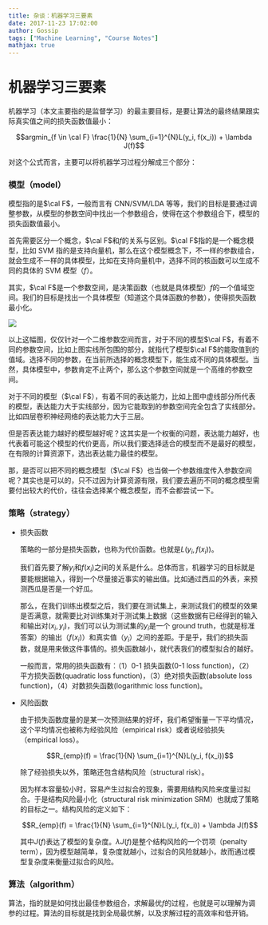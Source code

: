 ```yaml
---
title: 杂谈：机器学习三要素
date: 2017-11-23 17:02:00
author: Gossip
tags: ["Machine Learning", "Course Notes"]
mathjax: true
---
```


# 机器学习三要素

机器学习（本文主要指的是监督学习）的最主要目标，是要让算法的最终结果跟实际真实值之间的损失函数值最小：

$$argmin_{f \in \cal F} \frac{1}{N} \sum_{i=1}^{N}L(y_i, f(x_i)) + \lambda J(f)$$

对这个公式而言，主要可以将机器学习过程分解成三个部分：

### 模型（model）

模型指的是$\cal F$，一般而言有 CNN/SVM/LDA 等等，我们的目标是要通过调整参数，从模型的参数空间中找出一个参数组合，使得在这个参数组合下，模型的损失函数值最小。

首先需要区分一个概念，$\cal F$和$f$的关系与区别。$\cal F$指的是一个概念模型，比如 SVM 指的是支持向量机，那么在这个模型概念下，不一样的参数组合，就会生成不一样的具体模型，比如在支持向量机中，选择不同的核函数可以生成不同的具体的 SVM 模型（$f$）。

其实，$\cal F$是一个参数空间，是决策函数（也就是具体模型）$f$的一个值域空间。我们的目标是找出一个具体模型（知道这个具体函数的参数），使得损失函数最小化。

![](http://jackie-image.oss-cn-hangzhou.aliyuncs.com/17-11-23/40443514.jpg)

以上这幅图，仅仅针对一个二维参数空间而言，对于不同的模型$\cal F$，有着不同的参数空间，比如上图实线所包围的部分，就指代了模型$\cal F$的能取值到的值域。选择不同的参数，在当前所选择的概念模型下，能生成不同的具体模型。当然，具体模型中，参数肯定不止两个，那么这个参数空间就是一个高维的参数空间。

对于不同的模型（$\cal F$），有着不同的表达能力，比如上图中虚线部分所代表的模型，表达能力大于实线部分，因为它能取到的参数空间完全包含了实线部分。比如四层卷积神经网络的表达能力大于三层。

但是否表达能力越好的模型越好呢？这其实是一个权衡的问题，表达能力越好，也代表着可能这个模型的代价更高，所以我们要选择适合的模型而不是最好的模型，在有限的计算资源下，选出表达能力最佳的模型。

那，是否可以把不同的概念模型（$\cal F$）也当做一个参数维度传入参数空间呢？其实也是可以的，只不过因为计算资源有限，我们要去遍历不同的概念模型需要付出较大的代价，往往会选择某个概念模型，而不会都尝试一下。

### 策略（strategy）

- 损失函数

  策略的一部分是损失函数，也称为代价函数。也就是$L(y_i, f(x_i))$。

  我们首先要了解$y_i$和$f(x_i)$之间的关系是什么。总体而言，机器学习的目标就是要能根据输入，得到一个尽量接近事实的输出值。比如通过西瓜的外表，来预测西瓜是否是一个好瓜。

  那么，在我们训练出模型之后，我们要在测试集上，来测试我们的模型的效果是否满意，就需要比对训练集对于测试集上数据（这些数据有已经得到的输入和输出对$(x_i, y_i)$，我们可以认为测试集的$y_i$是一个 ground truth，也就是标准答案）的输出（$f(x_i)$）和真实值（$y_i$）之间的差距。于是乎，我们的损失函数，就是用来做这件事情的。损失函数越小，就代表我们的模型拟合的越好。

  一般而言，常用的损失函数有：（1）0-1 损失函数(0-1 loss function)，（2）平方损失函数(quadratic loss function)，（3）绝对损失函数(absolute loss function)，（4）对数损失函数(logarithmic loss function)。

- 风险函数

  由于损失函数度量的是某一次预测结果的好坏，我们希望衡量一下平均情况，这个平均情况也被称为经验风险（empirical risk）或者说经验损失（empirical loss）。

  $$R_{emp}(f) = \frac{1}{N} \sum_{i=1}^{N}L(y_i, f(x_i))$$

  除了经验损失以外，策略还包含结构风险（structural risk）。

  因为样本容量较小时，容易产生过拟合的现象，需要用结构风险来度量过拟合。于是结构风险最小化（structural risk minimization SRM）也就成了策略的目标之一。结构风险的定义如下：

  $$R_{emp}(f) = \frac{1}{N} \sum_{i=1}^{N}L(y_i, f(x_i)) + \lambda J(f)$$

  其中$J(f)$表达了模型的复杂度。$\lambda J(f)$是整个结构风险的一个罚项（penalty term），因为模型越简单，复杂度就越小，过拟合的风险就越小，故而通过模型复杂度来衡量过拟合的风险。

### 算法（algorithm）

算法，指的就是如何找出最佳参数组合，求解最优$f$的过程，也就是可以理解为调参的过程。算法的目标就是找到全局最优解，以及求解过程的高效率和低开销。
